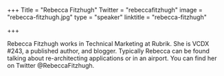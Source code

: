 +++
Title = "Rebecca Fitzhugh"
Twitter = "rebeccafitzhugh"
image = "rebecca-fitzhugh.jpg"
type = "speaker"
linktitle = "rebecca-fitzhugh"

+++

Rebecca Fitzhugh works in Technical Marketing at Rubrik. She is VCDX #243, a published author, and blogger. Typically Rebecca can be found talking about re-architecting applications or in an airport. You can find her on Twitter @RebeccaFitzhugh.
